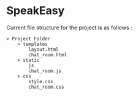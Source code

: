 # SpeakEasy

Current file structure for the project is as follows :
```
> Project Folder
    > templates
        layout.html
        chat_room.html
    > static
        js
        chat_room.js
    > css
        style.css
        chat_room.css
```
